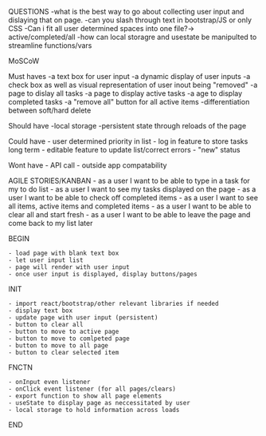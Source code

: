 QUESTIONS
  -what is the best way to go about collecting user input and dislaying that on page.
  -can you slash through text in bootstrap/JS or only CSS
  -Can i fit all user determined spaces into one file?-> active/completed/all
  -how can local storagre and usestate be manipulted to streamline functions/vars



MoSCoW

  Must haves
    -a text box for user input
    -a dynamic display of user inputs
    -a check box as well as visual representation of user inout being "removed"
    -a page to dislay all tasks
    -a page to display active tasks
    -a age to display completed tasks
    -a "remove all" button for all active items
    -differentiation between soft/hard delete

  Should have
    -local storage
      -persistent state through reloads of the page

  Could have
    - user determined priority in list
    - log in feature to store tasks long term
    - editable feature to update list/correct errors
    - "new" status

  Wont have
    - API call
    - outside app compatability




  AGILE STORIES/KANBAN
     - as a user I want to be able to type in a task for my to do list
     - as a user I want to see my tasks displayed on the page
     - as a user I want to be able to check off completed items
     - as a user I want to see all items, active items and completed items
     - as a user I want to be able to clear all and start fresh
     - as a user I want to be able to leave the page and come back to my list later



BEGIN

    - load page with blank text box
    - let user input list
    - page will render with user input
    - once user input is displayed, display buttons/pages


INIT

    - import react/bootstrap/other relevant libraries if needed
    - display text box
    - update page with user input (persistent)
    - button to clear all
    - button to move to active page
    - button to move to comlpeted page
    - button to move to all page
    - button to clear selected item


FNCTN

    - onInput even listener
    - onClick event listener (for all pages/clears)
    - export function to show all page elements
    - useState to display page as neccessitated by user
    - local storage to hold information across loads


END
    
